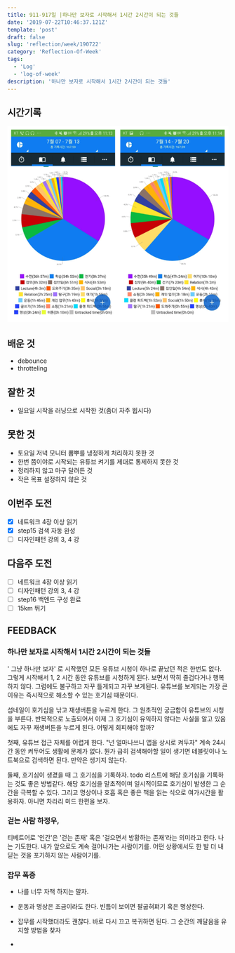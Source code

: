 ```yaml
---
title: 911-917일 |하나만 보자로 시작해서 1시간 2시간이 되는 것들
date: '2019-07-22T10:46:37.121Z'
template: 'post'
draft: false
slug: 'reflection/week/190722'
category: 'Reflection-Of-Week'
tags:
  - 'Log'
  - 'log-of-week'
description: '하나만 보자로 시작해서 1시간 2시간이 되는 것들'
---
```


## 시간기록

![시간기록 911-917일](assets/image-20190721231842725.png)

## 배운 것

- debounce 
- throtteling

## 잘한 것

- 일요일 시작을 러닝으로 시작한 것(좀더 자주 뜁시다)

## 못한 것

- 토요일 저녁 모니터 뽐뿌를 냉정하게 처리하지 못한 것 
- 한번 쯤이야로 시작되는 유튜브 켜기를 제대로 통제하지 못한 것 
- 정리하지 않고 마구 달려든 것 
- 작은 목표 설정하지 않은 것 

## 이번주 도전

- [x] 네트워크 4장 이상 읽기
- [x] step15 검색 자동 완성 
- [ ] 디자인패턴 강의 3, 4 강 

## 다음주 도전

- [ ] 네트워크 4장 이상 읽기
- [ ] 디자인패턴 강의 3, 4 강
- [ ] step16 백엔드 구성 완료 
- [ ] 15km 뛰기

## FEEDBACK

### 하나만 보자로 시작해서 1시간 2시간이 되는 것들

' 그냥 하나만 보자' 로 시작했던 모든 유튜브 시청이 하나로 끝났던 적은 한번도 없다. 그렇게 시작해서 1, 2 시간 동안 유튜브를 시청하게 된다. 보면서 딱히 즐겁다거나 행복하지 않다. 그럼에도 불구하고 자꾸 틀게되고 자꾸 보게된다.  유튜브를 보게되는 가장 큰 이유는 즉시적으로 해소할 수 있는 호기심 때문이다. 

섬네일이 호기심을 낚고 재생버튼을 누르게 한다. 그 원초적인 궁금함이 유튜브의 시청을 부른다. 반복적으로 노출되어서 이제 그 호기심이 유익하지 않다는 사실을 알고 있음에도 자꾸 재생버튼을 누르게 된다. 어떻게 회피해야 할까? 

첫째, 유튜브 접근 자체를 어렵게 한다. "넌 얼마나쓰니 앱을 상시로 켜두자" 계속 24시간 동안 켜두어도 생활에 문제가 없다. 뭔가 급히 검색해야할 일이 생기면 테블릿이나 노트북으로 검색하면 된다. 만약은 생기지 않는다. 

둘째, 호기심이 생겼을 때 그 호기심을 기록하자. todo 리스트에 해당 호기심을 기록하는 것도 좋은 방법같다. 해당 호기심을 말초적이며 일시적이므로 호기심이 발생한 그 순간을 극복할 수 있다. 그리고 명상이나 호흡 혹은 좋은 책을 읽는 식으로 여가시간을 활용하자. 아니면 차라리 미드 한편을 보자. 

### 걷는 사람 하정우,

티베트어로 '인간'은 '걷는 존재' 혹은 '걸으면서 방황하는 존재'라는 의미라고 한다. 나는 기도한다. 내가 앞으로도 계속 걸어나가는 사람이기를. 어떤 상황에서도 한 발 더 내딛는 것을 포기하지 않는 사람이기를. 

### 잡무 폭증

- 나를 너무 자책 하지는 말자. 

- 운동과 명상은 조금이라도 한다. 빈틈이 보이면 팔굽혀펴기 혹은 명상한다.

- 잡무를 시작했더라도 괜찮다. 바로 다시 끄고 복귀하면 된다. 그 순간의 깨달음을 유지할 방법을 찾자

- 

    



